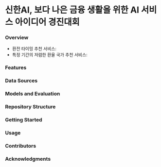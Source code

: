 # 신한AI, 보다 나은 금융 생활을 위한 AI 서비스 아이디어 경진대회

### Overview
- 환전 타이밍 추천 서비스:
- 특정 기간의 저렴한 환율 국가 추천 서비스:

### Features

### Data Sources

### Models and Evaluation

### Repository Structure

### Getting Started

### Usage

### Contributors

### Acknowledgments
